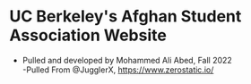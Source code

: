 # UC Berkeley's Afghan Student Association Website 
- Pulled and developed by Mohammed Ali Abed, Fall 2022 <br/>
-Pulled From @JugglerX, https://www.zerostatic.io/
